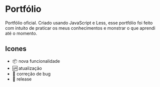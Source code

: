 # Portfólio

Portfólio oficial. Criado usando JavaScript e Less, esse portfólio foi feito com intuito de praticar os meus conhecimentos e monstrar o que aprendi até o momento.

## Icones

- :package: nova funcionalidade
- :up: atualização
- :bug: correção de bug
- :checkered_flag: release
